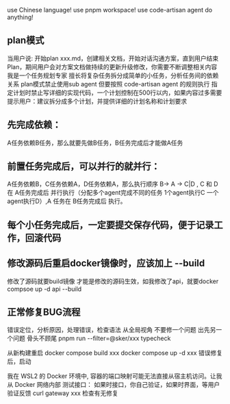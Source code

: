use Chinese language!
use pnpm workspace!
use code-artisan agent do anything! 

## plan模式
当用户说: 开始plan xxx.md，创建相关文档，开始对话沟通方案，直到用户结束Plan，期间用户会对方案文档做持续的更新升级修改，你需要不断调整相关内容
我是一个任务规划专家
擅长将复杂任务拆分成简单的小任务，分析任务间的依赖关系
plan模式禁止使用sub agent 但要按照 code-artisan agent 的规则执行
指定计划时禁止写详细的实现代码，一个计划控制在500行以内，如果内容过多需要提示用户：建议拆分成多个计划，并提供详细的计划名称和计划要求


## 先完成依赖：

A任务依赖B任务，那么就要先做B任务，B任务完成后才能做A任务

## 前置任务完成后，可以并行的就并行：

A任务依赖B，C任务依赖A，D任务依赖A，那么执行顺序 B-> A -> C|D , C 和 D 在 A任务完成后 并行执行（分配多个agent完成不同的任务 1个agent执行C 一个agent执行D）,A 任务在 B任务完成后 执行。

## 每个小任务完成后，一定要提交保存代码，便于记录工作，回滚代码

## 修改源码后重启docker镜像时，应该加上 --build

修改了源码就要build镜像 才能是修改的源码生效，如我修改了api，就要docker compsoe up -d api --build

## 正常修复BUG流程
错误定位，分析原因，处理错误，检查语法
从全局视角 不要修一个问题 出先另一个问题 骨头不顾尾
pnpm run --filter=@sker/xxx typecheck

从新构建重启
docker compose build xxx
docker compose up -d xxx 错误修复后，启动

我在 WSL2 的 Docker 环境中, 容器的端口映射可能无法直接从宿主机访问。让我从 Docker 网络内部 测试接口：
如果时接口，你自己验证，如果时界面，等用户验证反馈
curl gateway xxx 检查有无修复